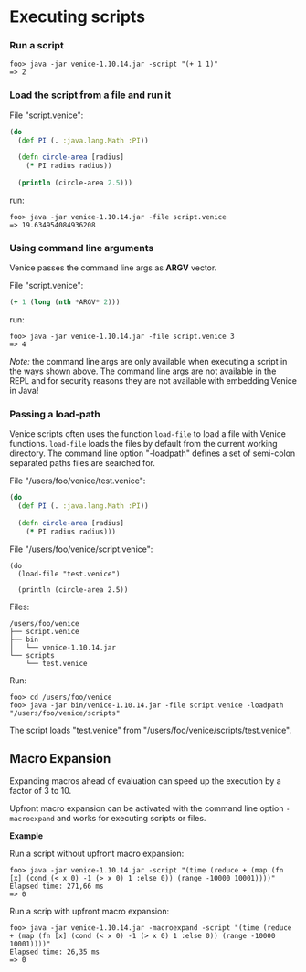 # Executing scripts


### Run a script

```text
foo> java -jar venice-1.10.14.jar -script "(+ 1 1)"
=> 2
```


### Load the script from a file and run it

File "script.venice":

```clojure
(do
  (def PI (. :java.lang.Math :PI))
  
  (defn circle-area [radius]
    (* PI radius radius))
    
  (println (circle-area 2.5)))
```

run:

```text
foo> java -jar venice-1.10.14.jar -file script.venice
=> 19.634954084936208
```



### Using command line arguments

Venice passes the command line args as **ARGV** vector.

File "script.venice":

```clojure
(+ 1 (long (nth *ARGV* 2)))
```

run:

```text
foo> java -jar venice-1.10.14.jar -file script.venice 3
=> 4
```

*Note:* the command line args are only available when executing a script 
in the ways shown above. The command line args are not available in the REPL
and for security reasons they are not available with embedding Venice in Java! 



### Passing a load-path

Venice scripts often uses the function `load-file` to load a file with 
Venice functions. `load-file` loads the files by default from the current working 
directory. The command line option "-loadpath" defines a set of semi-colon 
separated paths files are searched for.

File "/users/foo/venice/test.venice":

```clojure
(do
  (def PI (. :java.lang.Math :PI))
  
  (defn circle-area [radius]
    (* PI radius radius)))
```

File "/users/foo/venice/script.venice":

```text
(do
  (load-file "test.venice")

  (println (circle-area 2.5))
```

Files:

```text
/users/foo/venice
├── script.venice
├── bin
│   └── venice-1.10.14.jar
└── scripts
    └── test.venice
```

Run:

```text
foo> cd /users/foo/venice
foo> java -jar bin/venice-1.10.14.jar -file script.venice -loadpath "/users/foo/venice/scripts"
```

The script loads "test.venice" from "/users/foo/venice/scripts/test.venice".


## Macro Expansion

Expanding macros ahead of evaluation can speed up the execution by 
a factor of 3 to 10.

Upfront macro expansion can be activated with the command line option `-macroexpand` 
and works for executing scripts or files.


**Example**

Run a script without upfront macro expansion:

```text
foo> java -jar venice-1.10.14.jar -script "(time (reduce + (map (fn [x] (cond (< x 0) -1 (> x 0) 1 :else 0)) (range -10000 10001))))"
Elapsed time: 271,66 ms
=> 0
```
 
Run a scrip with upfront macro expansion:
    
```text
foo> java -jar venice-1.10.14.jar -macroexpand -script "(time (reduce + (map (fn [x] (cond (< x 0) -1 (> x 0) 1 :else 0)) (range -10000 10001))))"
Elapsed time: 26,35 ms
=> 0
```
